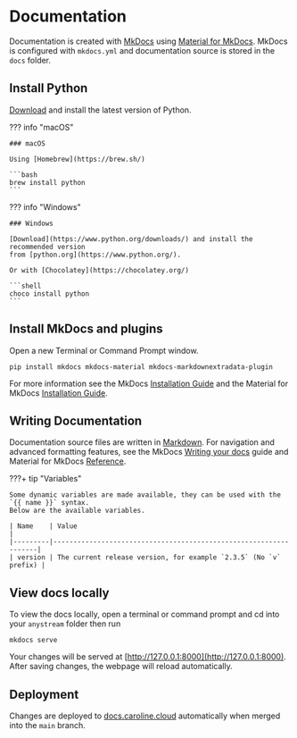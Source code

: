 # Documentation

Documentation is created with [MkDocs](https://www.mkdocs.org/)
using [Material for MkDocs](https://squidfunk.github.io/mkdocs-material/). MkDocs is configured with `mkdocs.yml` and
documentation source is stored in the `docs` folder.

## Install Python

[Download](https://www.python.org/downloads/) and install the latest version of Python.

??? info "macOS"

    ### macOS
    
    Using [Homebrew](https://brew.sh/)
    
    ```bash
    brew install python
    ```

??? info "Windows"

    ### Windows
    
    [Download](https://www.python.org/downloads/) and install the recommended version
    from [python.org](https://www.python.org/).
    
    Or with [Chocolatey](https://chocolatey.org/)
    
    ```shell
    choco install python
    ```

## Install MkDocs and plugins

Open a new Terminal or Command Prompt window.

```shell
pip install mkdocs mkdocs-material mkdocs-markdownextradata-plugin
```

For more information see the MkDocs [Installation Guide](https://www.mkdocs.org/getting-started/#installation) and the
Material for MkDocs [Installation Guide](https://squidfunk.github.io/mkdocs-material/getting-started/#with-pip).

## Writing Documentation

Documentation source files are written in [Markdown](https://www.markdownguide.org/). For navigation and advanced
formatting features, see the MkDocs [Writing your docs](https://www.mkdocs.org/user-guide/writing-your-docs/) guide and
Material for MkDocs [Reference](https://squidfunk.github.io/mkdocs-material/reference/).

???+ tip "Variables"

    Some dynamic variables are made available, they can be used with the `{{ name }}` syntax.
    Below are the available variables.
    
    | Name    | Value                                                            |
    |---------|------------------------------------------------------------------|
    | version | The current release version, for example `2.3.5` (No `v` prefix) |

## View docs locally

To view the docs locally, open a terminal or command prompt and cd into your `anystream` folder then run

```shell
mkdocs serve
```

Your changes will be served at [http://127.0.0.1:8000](http://127.0.0.1:8000). After saving changes, the webpage will
reload automatically.

## Deployment

Changes are deployed to [docs.caroline.cloud](https://docs.caroline.cloud/) automatically when merged into the `main`
branch.